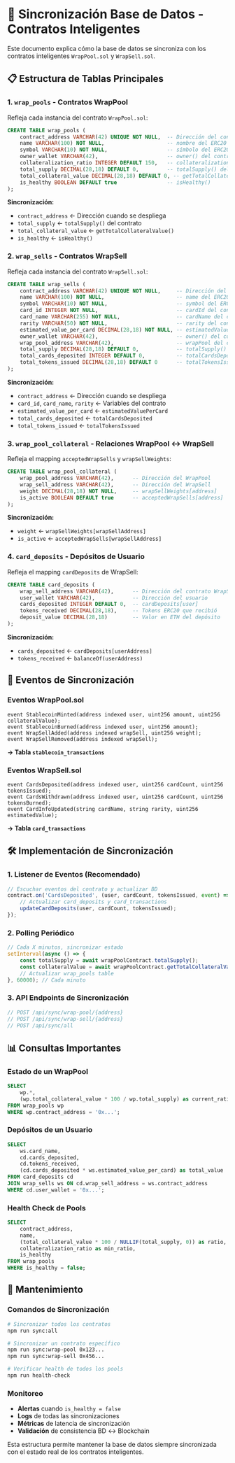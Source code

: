 # 🔗 Sincronización Base de Datos - Contratos Inteligentes

Este documento explica cómo la base de datos se sincroniza con los contratos inteligentes `WrapPool.sol` y `WrapSell.sol`.

## 📋 Estructura de Tablas Principales

### 1. **`wrap_pools`** - Contratos WrapPool
Refleja cada instancia del contrato `WrapPool.sol`:

```sql
CREATE TABLE wrap_pools (
    contract_address VARCHAR(42) UNIQUE NOT NULL,  -- Dirección del contrato desplegado
    name VARCHAR(100) NOT NULL,                    -- nombre del ERC20
    symbol VARCHAR(10) NOT NULL,                   -- símbolo del ERC20  
    owner_wallet VARCHAR(42),                      -- owner() del contrato
    collateralization_ratio INTEGER DEFAULT 150,   -- collateralizationRatio del contrato
    total_supply DECIMAL(28,18) DEFAULT 0,         -- totalSupply() del ERC20
    total_collateral_value DECIMAL(28,18) DEFAULT 0, -- getTotalCollateralValue()
    is_healthy BOOLEAN DEFAULT true                -- isHealthy()
);
```

**Sincronización:**
- `contract_address` ← Dirección cuando se despliega
- `total_supply` ← `totalSupply()` del contrato
- `total_collateral_value` ← `getTotalCollateralValue()`
- `is_healthy` ← `isHealthy()`

### 2. **`wrap_sells`** - Contratos WrapSell
Refleja cada instancia del contrato `WrapSell.sol`:

```sql
CREATE TABLE wrap_sells (
    contract_address VARCHAR(42) UNIQUE NOT NULL,     -- Dirección del contrato
    name VARCHAR(100) NOT NULL,                       -- name del ERC20
    symbol VARCHAR(10) NOT NULL,                      -- symbol del ERC20
    card_id INTEGER NOT NULL,                         -- cardId del contrato
    card_name VARCHAR(255) NOT NULL,                  -- cardName del contrato
    rarity VARCHAR(50) NOT NULL,                      -- rarity del contrato
    estimated_value_per_card DECIMAL(28,18) NOT NULL, -- estimatedValuePerCard
    owner_wallet VARCHAR(42),                         -- owner() del contrato
    wrap_pool_address VARCHAR(42),                    -- wrapPool del contrato
    total_supply DECIMAL(28,18) DEFAULT 0,            -- totalSupply()
    total_cards_deposited INTEGER DEFAULT 0,          -- totalCardsDeposited
    total_tokens_issued DECIMAL(28,18) DEFAULT 0      -- totalTokensIssued
);
```

**Sincronización:**
- `contract_address` ← Dirección cuando se despliega
- `card_id`, `card_name`, `rarity` ← Variables del contrato
- `estimated_value_per_card` ← `estimatedValuePerCard`
- `total_cards_deposited` ← `totalCardsDeposited`
- `total_tokens_issued` ← `totalTokensIssued`

### 3. **`wrap_pool_collateral`** - Relaciones WrapPool ↔ WrapSell
Refleja el mapping `acceptedWrapSells` y `wrapSellWeights`:

```sql
CREATE TABLE wrap_pool_collateral (
    wrap_pool_address VARCHAR(42),      -- Dirección del WrapPool
    wrap_sell_address VARCHAR(42),      -- Dirección del WrapSell
    weight DECIMAL(28,18) NOT NULL,     -- wrapSellWeights[address]
    is_active BOOLEAN DEFAULT true      -- acceptedWrapSells[address]
);
```

**Sincronización:**
- `weight` ← `wrapSellWeights[wrapSellAddress]`
- `is_active` ← `acceptedWrapSells[wrapSellAddress]`

### 4. **`card_deposits`** - Depósitos de Usuario
Refleja el mapping `cardDeposits` de WrapSell:

```sql
CREATE TABLE card_deposits (
    wrap_sell_address VARCHAR(42),      -- Dirección del contrato WrapSell
    user_wallet VARCHAR(42),            -- Dirección del usuario
    cards_deposited INTEGER DEFAULT 0,  -- cardDeposits[user]
    tokens_received DECIMAL(28,18),     -- Tokens ERC20 que recibió
    deposit_value DECIMAL(28,18)        -- Valor en ETH del depósito
);
```

**Sincronización:**
- `cards_deposited` ← `cardDeposits[userAddress]`
- `tokens_received` ← `balanceOf(userAddress)`

## 🔄 Eventos de Sincronización

### Eventos WrapPool.sol
```solidity
event StablecoinMinted(address indexed user, uint256 amount, uint256 collateralValue);
event StablecoinBurned(address indexed user, uint256 amount);
event WrapSellAdded(address indexed wrapSell, uint256 weight);
event WrapSellRemoved(address indexed wrapSell);
```

**→ Tabla `stablecoin_transactions`**

### Eventos WrapSell.sol
```solidity
event CardsDeposited(address indexed user, uint256 cardCount, uint256 tokensIssued);
event CardsWithdrawn(address indexed user, uint256 cardCount, uint256 tokensBurned);
event CardInfoUpdated(string cardName, string rarity, uint256 estimatedValue);
```

**→ Tabla `card_transactions`**

## 🛠️ Implementación de Sincronización

### 1. **Listener de Eventos** (Recomendado)
```javascript
// Escuchar eventos del contrato y actualizar BD
contract.on('CardsDeposited', (user, cardCount, tokensIssued, event) => {
    // Actualizar card_deposits y card_transactions
    updateCardDeposits(user, cardCount, tokensIssued);
});
```

### 2. **Polling Periódico**
```javascript
// Cada X minutos, sincronizar estado
setInterval(async () => {
    const totalSupply = await wrapPoolContract.totalSupply();
    const collateralValue = await wrapPoolContract.getTotalCollateralValue();
    // Actualizar wrap_pools table
}, 60000); // Cada minuto
```

### 3. **API Endpoints de Sincronización**
```javascript
// POST /api/sync/wrap-pool/{address}
// POST /api/sync/wrap-sell/{address}
// POST /api/sync/all
```

## 📊 Consultas Importantes

### Estado de un WrapPool
```sql
SELECT 
    wp.*,
    (wp.total_collateral_value * 100 / wp.total_supply) as current_ratio
FROM wrap_pools wp 
WHERE wp.contract_address = '0x...';
```

### Depósitos de un Usuario
```sql
SELECT 
    ws.card_name,
    cd.cards_deposited,
    cd.tokens_received,
    (cd.cards_deposited * ws.estimated_value_per_card) as total_value
FROM card_deposits cd
JOIN wrap_sells ws ON cd.wrap_sell_address = ws.contract_address
WHERE cd.user_wallet = '0x...';
```

### Health Check de Pools
```sql
SELECT 
    contract_address,
    name,
    (total_collateral_value * 100 / NULLIF(total_supply, 0)) as ratio,
    collateralization_ratio as min_ratio,
    is_healthy
FROM wrap_pools
WHERE is_healthy = false;
```

## 🔧 Mantenimiento

### Comandos de Sincronización
```bash
# Sincronizar todos los contratos
npm run sync:all

# Sincronizar un contrato específico
npm run sync:wrap-pool 0x123...
npm run sync:wrap-sell 0x456...

# Verificar health de todos los pools
npm run health-check
```

### Monitoreo
- **Alertas** cuando `is_healthy = false`
- **Logs** de todas las sincronizaciones
- **Métricas** de latencia de sincronización
- **Validación** de consistencia BD ↔ Blockchain

Esta estructura permite mantener la base de datos siempre sincronizada con el estado real de los contratos inteligentes.
